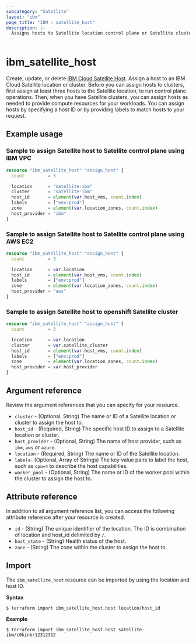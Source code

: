 ```yaml
---
subcategory: "Satellite"
layout: "ibm"
page_title: "IBM : satellite_host"
description: |-
  Assigns hosts to Satellite location control plane or Satellite cluster.
---
```


# ibm_satellite_host
Create, update, or delete [IBM Cloud Satellite Host](https://cloud.ibm.com/docs/satellite?topic=satellite-hosts). Assign a host to an IBM Cloud Satellite location or cluster. Before you can assign hosts to clusters, first assign at least three hosts to the Satellite location, to run control plane operations. Then, when you have Satellite clusters, you can assign hosts as needed to provide compute resources for your workloads. You can assign hosts by specifying a host ID or by providing labels to match hosts to your request.


## Example usage

###  Sample to assign Satellite host to Satellite control plane using IBM VPC

```terraform
resource "ibm_satellite_host" "assign_host" {
  count         = 3

  location      = "satellite-ibm"
  cluster       = "satellite-ibm"
  host_id       = element(var.host_vms, count.index)
  labels        = ["env:prod"]
  zone          = element(var.location_zones, count.index)
  host_provider = "ibm"
}

```

###  Sample to assign Satellite host to Satellite control plane using AWS EC2

```terraform
resource "ibm_satellite_host" "assign_host" {
  count         = 3

  location      = var.location
  host_id       = element(var.host_vms, count.index)
  labels        = ["env:prod"]
  zone          = element(var.location_zones, count.index)
  host_provider = "aws"
}

```

###  Sample to assign Satellite host to openshift Satellite cluster

```terraform
resource "ibm_satellite_host" "assign_host" {
  count         = 3

  location      = var.location
  cluster       = var.satellite_cluster
  host_id       = element(var.host_vms, count.index)
  labels        = ["env:prod"]
  zone          = element(var.location_zones, count.index)
  host_provider = var.host_provider
}

```

## Argument reference
Review the argument references that you can specify for your resource. 

- `cluster` - (Optional, String)   The name or ID of a Satellite  location or cluster to assign the host to.
- `host_id` - (Required, String)   The specific host ID to assign to a Satellite  location or cluster.
- `host_provider` - (Optional, String) The name of host provider, such as `ibm`, `aws` or `azure`.
 - `location` - (Required, String) The name or ID of the Satellite  location.
- `labels`- (Optional, Array of Strings) The key value pairs to label the host, such as `cpu=4` to describe the host capabilities.
- `worker_pool` - (Optional, String) The name or ID of the worker pool within the cluster to assign the host to.



## Attribute reference
In addition to all argument reference list, you can access the following attribute reference after your resource is created.

- `id` - (String) The unique identifier of the location. The ID is combination of location and host_id delimited by `/`.
- `host_state` - (String)  Health status of the host.
- `zone` - (String) The zone within the cluster to assign the host to.

## Import
The `ibm_satellite_host` resource can be imported by using the location and host ID.

**Syntax**

```
$ terraform import ibm_satellite_host.host location/host_id
```

**Example**

```
$ terraform import ibm_satellite_host.host satellite-ibm/c0kinbr12312312
```
